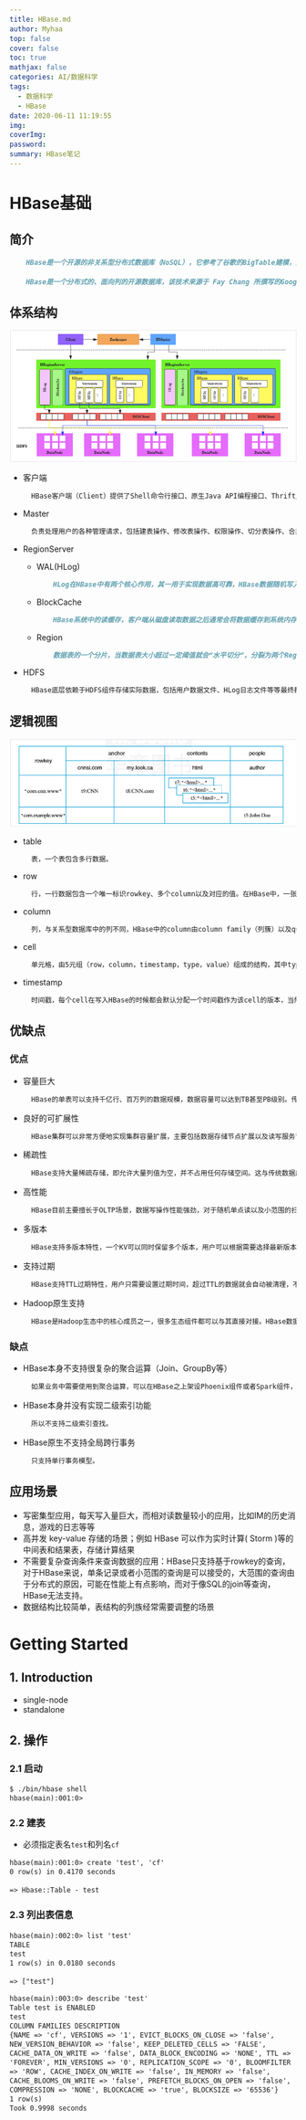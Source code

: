 ```yaml
---
title: HBase.md
author: Myhaa
top: false
cover: false
toc: true
mathjax: false
categories: AI/数据科学
tags:
  - 数据科学
  - HBase
date: 2020-06-11 11:19:55
img:
coverImg:
password:
summary: HBase笔记
---
```


# HBase基础

## 简介

```markdown
	HBase是一个开源的非关系型分布式数据库（NoSQL），它参考了谷歌的BigTable建模，实现的编程语言为 Java。它是Apache软件基金会的Hadoop项目的一部分，运行于HDFS文件系统之上，为 Hadoop 提供类似于BigTable 规模的服务。因此，它可以对稀疏文件提供极高的容错率。
	
	HBase是一个分布式的、面向列的开源数据库，该技术来源于 Fay Chang 所撰写的Google论文“Bigtable：一个结构化数据的分布式存储系统”。就像Bigtable利用了Google文件系统（File System）所提供的分布式数据存储一样，HBase在Hadoop之上提供了类似于Bigtable的能力。HBase是Apache的Hadoop项目的子项目。HBase不同于一般的关系数据库，它是一个适合于非结构化数据存储的数据库。另一个不同的是HBase基于列簇的而不是基于行的模式。
```

## 体系结构

![image-20201218163039823](HBase.assets/image-20201218163039823.png)

* 客户端

  ```markdown
  	HBase客户端（Client）提供了Shell命令行接口、原生Java API编程接口、Thrift/REST API编程接口以及MapReduce编程接口。支持所有常见的DML操作以及DDL操作，包括表的创建、删除、修改，以及数据的插入、删除、更新、读取等。其中Thrift/REST API主要用于支持非Java的上层业务需求，MapReduce接口则主要用于批量数据导入以及批量数据读取。
  ```

* Master

  ```markdown
  	负责处理用户的各种管理请求，包括建表操作、修改表操作、权限操作、切分表操作、合并数据分片操作以及Compaction操作；管理集群中所有RegionServer，包括RegionServer中Region的负载均衡、RegionServer的宕机恢复以及Region的迁移；负责过期日志以及文件的清理工作，Master会每隔一段时间检查HDFS中HLog是否过期、HFile是否已经被删除，并在过期之后会将其删除。
  ```

* RegionServer

  * WAL(HLog)

    ```markdown
    	HLog在HBase中有两个核心作用，其一用于实现数据高可靠，HBase数据随机写入并不是直接写入文件，而是先写入缓存，再异步刷新落盘。为了防止缓存数据丢失，数据写入缓存之前需要首先顺序写入HLog，通过这种方式，即使缓存数据丢失，仍然可以通过HLog日志恢复。其二用于实现HBase集群间主从复制，从集群通过回放主集群推送过来的HLog日志实现主从复制。
    ```

  * BlockCache

    ```markdown
    	HBase系统中的读缓存，客户端从磁盘读取数据之后通常会将数据缓存到系统内存中，后续访问同一行数据可以直接从内存中获取而不需要访问磁盘。对于带有大量热点读的业务请求来说，缓存机制会带来极大的性能提升。
    ```

  * Region

    ```markdown
    	数据表的一个分片，当数据表大小超过一定阈值就会“水平切分”，分裂为两个Region。Region是集群负载均衡的基本单位。通常一张表的Region会分布在整个集群的多台RegionServer上，一个RegionServer上会管理多个Region，当然，这些Region一般来自不同的数据表
    ```

* HDFS

  ```markdown
  	HBase底层依赖于HDFS组件存储实际数据，包括用户数据文件、HLog日志文件等等最终都会写入HDFS落盘。HDFS是Hadoop生态圈内最成熟的组件之一，数据默认三副本存储策略可以有效保证数据的高可靠性。HBase内部封装了一个称为DFSClient的HDFS客户端组件负责对HDFS的实际数据进行读写访问。
  ```

## 逻辑视图

![image-20201218164935058](HBase.assets/image-20201218164935058.png)

* table

  ```markdown
  	表，一个表包含多行数据。
  ```

* row

  ```markdown
  	行，一行数据包含一个唯一标识rowkey、多个column以及对应的值。在HBase中，一张表中所有row都按照rowkey的字典序由小到大排序。
  ```

* column

  ```markdown
  	列，与关系型数据库中的列不同，HBase中的column由column family（列簇）以及qualifier（列名）两部分组成，两者中间使用"："相连，比如contents：html，其中contents为列簇，html为列簇下具体一列。column family在表创建的时候需要指定，用户不能随意增减。一个column family下可以设置任意多个qualifier，因此可以理解为HBase中的列可以动态增加，理论上甚至可以扩展到上百万列。
  ```

* cell

  ```markdown
  	单元格，由5元组（row，column，timestamp，type，value）组成的结构，其中type表示Put/Delete这样的操作类型，timestamp代表这个cell的版本。这个结构在数据库中实际是以KV结构存储的，其中（row，column，timestamp，type）是K，value字段对应KV的V。
  ```

* timestamp

  ```markdown
  	时间戳，每个cell在写入HBase的时候都会默认分配一个时间戳作为该cell的版本，当然，用户也可以在写入的时候自带时间戳。HBase支持多版本特性，即同一rowkey、column下可以有多个value存在，这些value使用timestamp作为版本号，版本越大，表示数据越新。
  ```

## 优缺点

### 优点

* 容量巨大

  ```markdown
  	HBase的单表可以支持千亿行、百万列的数据规模，数据容量可以达到TB甚至PB级别。传统的关系型数据库，如Oracle和MySQL等，如果单表记录条数超过亿行，读写性能都会急剧下降，在HBase中并不会出现这样的情况。
  ```

* 良好的可扩展性

  ```markdown
  	HBase集群可以非常方便地实现集群容量扩展，主要包括数据存储节点扩展以及读写服务节点扩展。HBase底层数据存储依赖于HDFS系统，HDFS可以通过简单地增加DataNode实现扩展，HBase读写服务节点也一样，可以通过简单的增加RegionServer节点实现计算层的扩展。
  ```

* 稀疏性

  ```markdown
  	HBase支持大量稀疏存储，即允许大量列值为空，并不占用任何存储空间。这与传统数据库不同，传统数据库对于空值的处理是占用一定存储空间的，这会造成一定程度的存储空间浪费。因此可以使用HBase存储多至上百万列的数据，即使表中存在大量的空值，也不需要任何额外空间。
  ```

* 高性能

  ```markdown
  	HBase目前主要擅长于OLTP场景，数据写操作性能强劲，对于随机单点读以及小范围的扫描读性能也能够得到保证。对于大范围的扫描读可以使用MapReduce提供的API实现更高效的并行扫描。
  ```

* 多版本

  ```markdown
  	HBase支持多版本特性，一个KV可以同时保留多个版本，用户可以根据需要选择最新版本或者某个历史版本。
  ```

* 支持过期

  ```markdown
  	HBase支持TTL过期特性，用户只需要设置过期时间，超过TTL的数据就会自动被清理，不需要用户写程序手动删除。
  ```

* Hadoop原生支持

  ```markdown
  	HBase是Hadoop生态中的核心成员之一，很多生态组件都可以与其直接对接。HBase数据存储依赖于HDFS，这样的架构可以带来很多好处，比如用户可以直接绕过HBase系统操作HDFS文件，高效地完成数据扫描或者数据导入工作；再比如可以利用HDFS提供的多级存储特性（Archival Storage Feature）将HBase根据业务的重要程度进行分级存储，将重要的业务放到SSD，将不重要的业务放到HDD。或者用户可以设置归档时间，进而将最近的数据放在SSD，将归档数据文件放在HDD。另外，HBase对MapReduce的支持也已经有了很多案例，后续还会针对spark做更多的工作。
  ```

### 缺点

* HBase本身不支持很复杂的聚合运算（Join、GroupBy等）

  ```markdown
  	如果业务中需要使用到聚合运算，可以在HBase之上架设Phoenix组件或者Spark组件，前者主要应用于小规模聚合的OLTP场景，后者应用于大规模聚合的OLAP场景。
  ```

* HBase本身并没有实现二级索引功能

  ```markdown
  	所以不支持二级索引查找。
  ```

* HBase原生不支持全局跨行事务

  ```markdown
  	只支持单行事务模型。
  ```

## 应用场景

* 写密集型应用，每天写入量巨大，而相对读数量较小的应用，比如IM的历史消息，游戏的日志等等
* 高并发 key-value 存储的场景；例如 HBase 可以作为实时计算( Storm )等的中间表和结果表，存储计算结果
* 不需要复杂查询条件来查询数据的应用：HBase只支持基于rowkey的查询，对于HBase来说，单条记录或者小范围的查询是可以接受的，大范围的查询由于分布式的原因，可能在性能上有点影响，而对于像SQL的join等查询，HBase无法支持。
* 数据结构比较简单，表结构的列族经常需要调整的场景

# Getting Started

## 1. Introduction

* single-node
* standalone

## 2. 操作

### 2.1 启动

```shell
$ ./bin/hbase shell
hbase(main):001:0>
```

### 2.2 建表

* 必须指定表名`test`和列名`cf`

```hbase
hbase(main):001:0> create 'test', 'cf'
0 row(s) in 0.4170 seconds

=> Hbase::Table - test
```

### 2.3 列出表信息

```hbase
hbase(main):002:0> list 'test'
TABLE
test
1 row(s) in 0.0180 seconds

=> ["test"]
```

```hbase
hbase(main):003:0> describe 'test'
Table test is ENABLED
test
COLUMN FAMILIES DESCRIPTION
{NAME => 'cf', VERSIONS => '1', EVICT_BLOCKS_ON_CLOSE => 'false', NEW_VERSION_BEHAVIOR => 'false', KEEP_DELETED_CELLS => 'FALSE', CACHE_DATA_ON_WRITE => 'false', DATA_BLOCK_ENCODING => 'NONE', TTL => 'FOREVER', MIN_VERSIONS => '0', REPLICATION_SCOPE => '0', BLOOMFILTER => 'ROW', CACHE_INDEX_ON_WRITE => 'false', IN_MEMORY => 'false', CACHE_BLOOMS_ON_WRITE => 'false', PREFETCH_BLOCKS_ON_OPEN => 'false', COMPRESSION => 'NONE', BLOCKCACHE => 'true', BLOCKSIZE => '65536'}
1 row(s)
Took 0.9998 seconds
```

